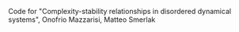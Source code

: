 Code for "Complexity-stability relationships in disordered dynamical systems", Onofrio Mazzarisi, Matteo Smerlak